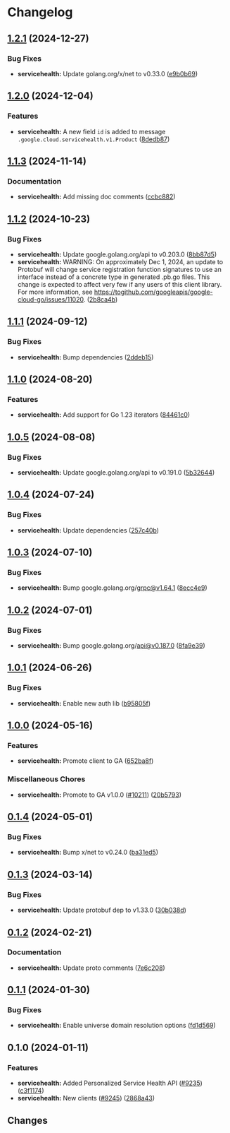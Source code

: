 # Changelog


## [1.2.1](https://github.com/googleapis/google-cloud-go/compare/servicehealth/v1.2.0...servicehealth/v1.2.1) (2024-12-27)


### Bug Fixes

* **servicehealth:** Update golang.org/x/net to v0.33.0 ([e9b0b69](https://github.com/googleapis/google-cloud-go/commit/e9b0b69644ea5b276cacff0a707e8a5e87efafc9))

## [1.2.0](https://github.com/googleapis/google-cloud-go/compare/servicehealth/v1.1.3...servicehealth/v1.2.0) (2024-12-04)


### Features

* **servicehealth:** A new field `id` is added to message `.google.cloud.servicehealth.v1.Product` ([8dedb87](https://github.com/googleapis/google-cloud-go/commit/8dedb878c070cc1e92d62bb9b32358425e3ceffb))

## [1.1.3](https://github.com/googleapis/google-cloud-go/compare/servicehealth/v1.1.2...servicehealth/v1.1.3) (2024-11-14)


### Documentation

* **servicehealth:** Add missing doc comments ([ccbc882](https://github.com/googleapis/google-cloud-go/commit/ccbc882d47d8c42998b463860d7c183c86cb7b53))

## [1.1.2](https://github.com/googleapis/google-cloud-go/compare/servicehealth/v1.1.1...servicehealth/v1.1.2) (2024-10-23)


### Bug Fixes

* **servicehealth:** Update google.golang.org/api to v0.203.0 ([8bb87d5](https://github.com/googleapis/google-cloud-go/commit/8bb87d56af1cba736e0fe243979723e747e5e11e))
* **servicehealth:** WARNING: On approximately Dec 1, 2024, an update to Protobuf will change service registration function signatures to use an interface instead of a concrete type in generated .pb.go files. This change is expected to affect very few if any users of this client library. For more information, see https://togithub.com/googleapis/google-cloud-go/issues/11020. ([2b8ca4b](https://github.com/googleapis/google-cloud-go/commit/2b8ca4b4127ce3025c7a21cc7247510e07cc5625))

## [1.1.1](https://github.com/googleapis/google-cloud-go/compare/servicehealth/v1.1.0...servicehealth/v1.1.1) (2024-09-12)


### Bug Fixes

* **servicehealth:** Bump dependencies ([2ddeb15](https://github.com/googleapis/google-cloud-go/commit/2ddeb1544a53188a7592046b98913982f1b0cf04))

## [1.1.0](https://github.com/googleapis/google-cloud-go/compare/servicehealth/v1.0.5...servicehealth/v1.1.0) (2024-08-20)


### Features

* **servicehealth:** Add support for Go 1.23 iterators ([84461c0](https://github.com/googleapis/google-cloud-go/commit/84461c0ba464ec2f951987ba60030e37c8a8fc18))

## [1.0.5](https://github.com/googleapis/google-cloud-go/compare/servicehealth/v1.0.4...servicehealth/v1.0.5) (2024-08-08)


### Bug Fixes

* **servicehealth:** Update google.golang.org/api to v0.191.0 ([5b32644](https://github.com/googleapis/google-cloud-go/commit/5b32644eb82eb6bd6021f80b4fad471c60fb9d73))

## [1.0.4](https://github.com/googleapis/google-cloud-go/compare/servicehealth/v1.0.3...servicehealth/v1.0.4) (2024-07-24)


### Bug Fixes

* **servicehealth:** Update dependencies ([257c40b](https://github.com/googleapis/google-cloud-go/commit/257c40bd6d7e59730017cf32bda8823d7a232758))

## [1.0.3](https://github.com/googleapis/google-cloud-go/compare/servicehealth/v1.0.2...servicehealth/v1.0.3) (2024-07-10)


### Bug Fixes

* **servicehealth:** Bump google.golang.org/grpc@v1.64.1 ([8ecc4e9](https://github.com/googleapis/google-cloud-go/commit/8ecc4e9622e5bbe9b90384d5848ab816027226c5))

## [1.0.2](https://github.com/googleapis/google-cloud-go/compare/servicehealth/v1.0.1...servicehealth/v1.0.2) (2024-07-01)


### Bug Fixes

* **servicehealth:** Bump google.golang.org/api@v0.187.0 ([8fa9e39](https://github.com/googleapis/google-cloud-go/commit/8fa9e398e512fd8533fd49060371e61b5725a85b))

## [1.0.1](https://github.com/googleapis/google-cloud-go/compare/servicehealth/v1.0.0...servicehealth/v1.0.1) (2024-06-26)


### Bug Fixes

* **servicehealth:** Enable new auth lib ([b95805f](https://github.com/googleapis/google-cloud-go/commit/b95805f4c87d3e8d10ea23bd7a2d68d7a4157568))

## [1.0.0](https://github.com/googleapis/google-cloud-go/compare/servicehealth/v0.1.4...servicehealth/v1.0.0) (2024-05-16)


### Features

* **servicehealth:** Promote client to GA ([652ba8f](https://github.com/googleapis/google-cloud-go/commit/652ba8fa79d4d23b4267fd201acf5ca692228959))


### Miscellaneous Chores

* **servicehealth:** Promote to GA v1.0.0 ([#10211](https://github.com/googleapis/google-cloud-go/issues/10211)) ([20b5793](https://github.com/googleapis/google-cloud-go/commit/20b5793ef496af841aaa074dc9af26b369b956b5))

## [0.1.4](https://github.com/googleapis/google-cloud-go/compare/servicehealth/v0.1.3...servicehealth/v0.1.4) (2024-05-01)


### Bug Fixes

* **servicehealth:** Bump x/net to v0.24.0 ([ba31ed5](https://github.com/googleapis/google-cloud-go/commit/ba31ed5fda2c9664f2e1cf972469295e63deb5b4))

## [0.1.3](https://github.com/googleapis/google-cloud-go/compare/servicehealth/v0.1.2...servicehealth/v0.1.3) (2024-03-14)


### Bug Fixes

* **servicehealth:** Update protobuf dep to v1.33.0 ([30b038d](https://github.com/googleapis/google-cloud-go/commit/30b038d8cac0b8cd5dd4761c87f3f298760dd33a))

## [0.1.2](https://github.com/googleapis/google-cloud-go/compare/servicehealth/v0.1.1...servicehealth/v0.1.2) (2024-02-21)


### Documentation

* **servicehealth:** Update proto comments ([7e6c208](https://github.com/googleapis/google-cloud-go/commit/7e6c208c5d97d3f6e2f7fd7aca09b8ae98dc0bf2))

## [0.1.1](https://github.com/googleapis/google-cloud-go/compare/servicehealth/v0.1.0...servicehealth/v0.1.1) (2024-01-30)


### Bug Fixes

* **servicehealth:** Enable universe domain resolution options ([fd1d569](https://github.com/googleapis/google-cloud-go/commit/fd1d56930fa8a747be35a224611f4797b8aeb698))

## 0.1.0 (2024-01-11)


### Features

* **servicehealth:** Added Personalized Service Health API ([#9235](https://github.com/googleapis/google-cloud-go/issues/9235)) ([c3f1174](https://github.com/googleapis/google-cloud-go/commit/c3f1174dc29d1c00d514a69590bd83f9b08a60d1))
* **servicehealth:** New clients ([#9245](https://github.com/googleapis/google-cloud-go/issues/9245)) ([2868a43](https://github.com/googleapis/google-cloud-go/commit/2868a43805e87ec51bfb816ecb3289c4c0e6bc09))

## Changes
